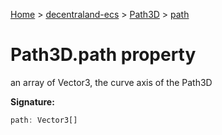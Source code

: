 [Home](./index) &gt; [decentraland-ecs](./decentraland-ecs.md) &gt; [Path3D](./decentraland-ecs.path3d.md) &gt; [path](./decentraland-ecs.path3d.path.md)

# Path3D.path property

an array of Vector3, the curve axis of the Path3D

**Signature:**
```javascript
path: Vector3[]
```
